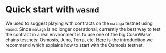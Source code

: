 # Quick start with `wasmd`

We used to suggest playing with contracts on the `malaga` testnet using `wasmd`.
Since `malaga` is no longer operational, currently the best way to test the contract in a
real environment is to use one of the big CosmWasm chains testnets: Osmosis, Juno,
Terra, etc.
[Here](https://docs.osmosis.zone/cosmwasm/testnet/cosmwasm-deployment/) is the
introduction we recommend which explains how to start with the Osmosis testnet.
